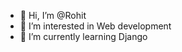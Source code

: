 - 👋 Hi, I’m @Rohit
- 👀 I’m interested in Web development
- 🌱 I’m currently learning Django

<!---
Rohit-3001/Rohit-3001 is a ✨ special ✨ repository because its `README.md` (this file) appears on your GitHub profile.
You can click the Preview link to take a look at your changes.
--->
